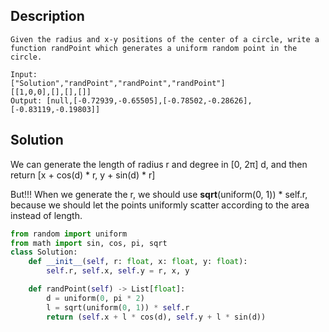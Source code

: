 ## Description
```
Given the radius and x-y positions of the center of a circle, write a function randPoint which generates a uniform random point in the circle.
```
```
Input: 
["Solution","randPoint","randPoint","randPoint"]
[[1,0,0],[],[],[]]
Output: [null,[-0.72939,-0.65505],[-0.78502,-0.28626],[-0.83119,-0.19803]]
```

## Solution

We can generate the length of radius r and degree in [0, 2π] d, and then return [x + cos(d) * r, y + sin(d) * r]  

But!!! When we generate the r, we should use **sqrt**(uniform(0, 1)) * self.r, because we should let the points uniformly scatter 
according to the area instead of length.

```python
from random import uniform
from math import sin, cos, pi, sqrt
class Solution:
    def __init__(self, r: float, x: float, y: float):
        self.r, self.x, self.y = r, x, y

    def randPoint(self) -> List[float]:
        d = uniform(0, pi * 2)
        l = sqrt(uniform(0, 1)) * self.r
        return (self.x + l * cos(d), self.y + l * sin(d))
```
